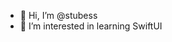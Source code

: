 - 👋 Hi, I’m @stubess
- 👀 I’m interested in learning SwiftUI




<!---
stubess/stubess is a ✨ special ✨ repository because its `README.md` (this file) appears on your GitHub profile.
You can click the Preview link to take a look at your changes.
--->
